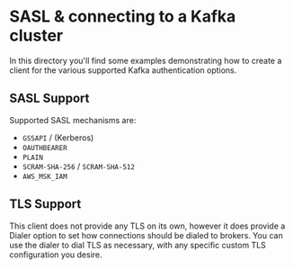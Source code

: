 # SASL & connecting to a Kafka cluster

In this directory you'll find some examples demonstrating how to create a client for the various supported Kafka authentication options.

## SASL Support

Supported SASL mechanisms are:

- `GSSAPI` / (Kerberos)
- `OAUTHBEARER`
- `PLAIN`
- `SCRAM-SHA-256` / `SCRAM-SHA-512`
- `AWS_MSK_IAM`

## TLS Support

This client does not provide any TLS on its own, however it does provide a Dialer option to set how connections should be dialed to brokers. You can use the dialer to dial TLS as necessary, with any specific custom TLS configuration you desire.
